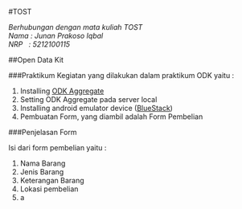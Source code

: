 #TOST

*Berhubungan dengan mata kuliah TOST<br>
Nama : Junan Prakoso Iqbal<br>
NRP &nbsp; : 5212100115*

##Open Data Kit

###Praktikum
Kegiatan yang dilakukan dalam praktikum ODK yaitu :

 1. Installing [ODK Aggregate][1]
 2. Setting ODK Aggregate pada server local
 3. Installing android emulator device ([BlueStack][2])
 4. Pembuatan Form, yang diambil adalah Form Pembelian

###Penjelasan Form

Isi dari form pembelian yaitu :

 1. Nama Barang
 2. Jenis Barang
 3. Keterangan Barang
 4. Lokasi pembelian
 5. a

  [1]: http://opendatakit.org/downloads
  [2]: http://www.bluestacks.com/download.html
